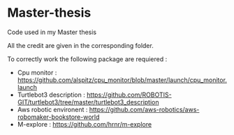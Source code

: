 # Master-thesis
Code used in my Master thesis 

All the credit are given in the corresponding folder. 

To correctly work the following package are requiered :
- Cpu monitor : https://github.com/alspitz/cpu_monitor/blob/master/launch/cpu_monitor.launch
- Turtlebot3 description : https://github.com/ROBOTIS-GIT/turtlebot3/tree/master/turtlebot3_description
- Aws robotic environent : https://github.com/aws-robotics/aws-robomaker-bookstore-world
-  M-explore : https://github.com/hrnr/m-explore
